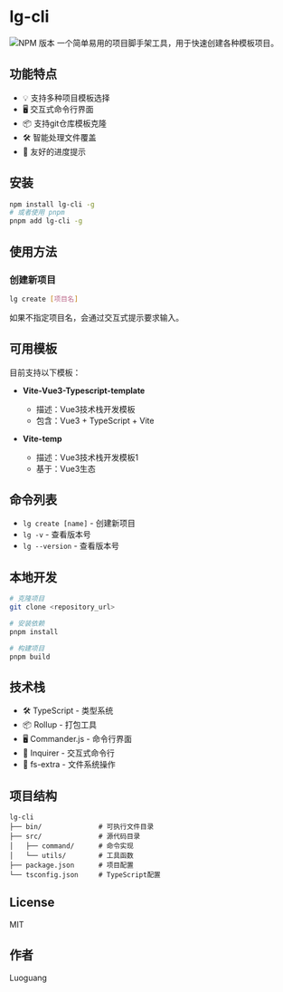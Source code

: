 # lg-cli
![NPM 版本](https://img.shields.io/badge/lg-cli_V0.0.1-green)
一个简单易用的项目脚手架工具，用于快速创建各种模板项目。

## 功能特点

- 💡 支持多种项目模板选择
- 🖥 交互式命令行界面 
- 📦 支持git仓库模板克隆
- 🛠 智能处理文件覆盖
- 🎨 友好的进度提示

## 安装

```bash
npm install lg-cli -g
# 或者使用 pnpm
pnpm add lg-cli -g
```

## 使用方法

### 创建新项目

```bash
lg create [项目名]
```

如果不指定项目名，会通过交互式提示要求输入。

## 可用模板

目前支持以下模板：

- **Vite-Vue3-Typescript-template**
  - 描述：Vue3技术栈开发模板
  - 包含：Vue3 + TypeScript + Vite

- **Vite-temp**
  - 描述：Vue3技术栈开发模板1
  - 基于：Vue3生态

## 命令列表

- `lg create [name]` - 创建新项目
- `lg -v` - 查看版本号
- `lg --version` - 查看版本号

## 本地开发

```bash
# 克隆项目
git clone <repository_url>

# 安装依赖
pnpm install

# 构建项目
pnpm build
```

## 技术栈

- 🛠 TypeScript - 类型系统
- 📦 Rollup - 打包工具
- 🖥 Commander.js - 命令行界面
- 💬 Inquirer - 交互式命令行
- 🔄 fs-extra - 文件系统操作

## 项目结构

```
lg-cli
├── bin/              # 可执行文件目录
├── src/              # 源代码目录
│   ├── command/      # 命令实现
│   └── utils/        # 工具函数
├── package.json      # 项目配置
└── tsconfig.json     # TypeScript配置
```

## License

MIT

## 作者

Luoguang